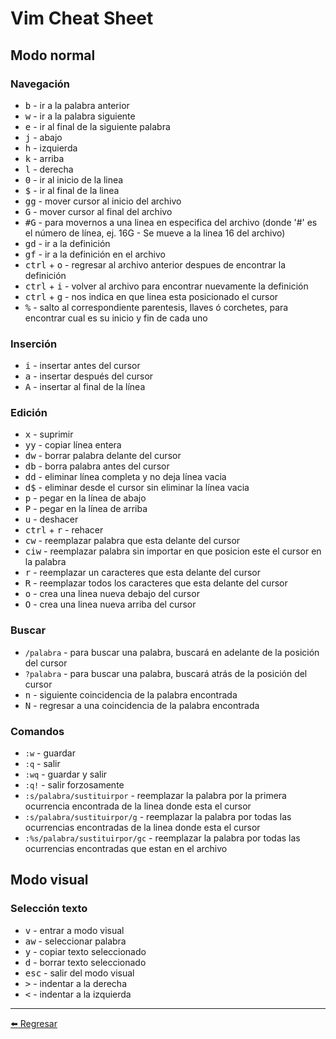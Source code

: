 # Vim Cheat Sheet

## Modo normal

### Navegación

+ <kbd>b</kbd> - ir a la palabra anterior
+ <kbd>w</kbd> - ir a la palabra siguiente
+ <kbd>e</kbd> - ir al final de la siguiente palabra
+ <kbd>j</kbd> - abajo
+ <kbd>h</kbd> - izquierda
+ <kbd>k</kbd> - arriba
+ <kbd>l</kbd> - derecha
+ <kbd>0</kbd> - ir al inicio de la linea
+ <kbd>$</kbd> - ir al final de la linea
+ <kbd>gg</kbd> - mover cursor al inicio del archivo
+ <kbd>G</kbd> - mover cursor al final del archivo
+ <kbd>#G</kbd> - para movernos a una linea en especifica del archivo (donde '#' es el número de línea, ej. 16G - Se mueve a la linea 16 del archivo)
+ <kbd>gd</kbd> - ir a la definición
+ <kbd>gf</kbd> - ir a la definición en el archivo
+ <kbd>ctrl</kbd> + <kbd>o</kbd> - regresar al archivo anterior despues de encontrar la definición
+ <kbd>ctrl</kbd> + <kbd>i</kbd> - volver al archivo para encontrar nuevamente la definición
+ <kbd>ctrl</kbd> + <kbd>g</kbd> - nos indica en que linea esta posicionado el cursor
+ <kbd>%</kbd> - salto al correspondiente parentesis, llaves ó corchetes, para encontrar cual es su inicio y fin de cada uno

### Inserción

+ <kbd>i</kbd> - insertar antes del cursor
+ <kbd>a</kbd> - insertar después del cursor
+ <kbd>A</kbd> - insertar al final de la línea

### Edición

+ <kbd>x</kbd> - suprimir
+ <kbd>yy</kbd> - copiar línea entera
+ <kbd>dw</kbd> - borrar palabra delante del cursor
+ <kbd>db</kbd> - borra palabra antes del cursor
+ <kbd>dd</kbd> - eliminar línea completa y no deja línea vacia
+ <kbd>d$</kbd> - eliminar desde el cursor sin eliminar la línea vacia
+ <kbd>p</kbd> - pegar en la línea de abajo
+ <kbd>P</kbd> - pegar en la línea de arriba
+ <kbd>u</kbd> - deshacer
+ <kbd>ctrl</kbd> + <kbd>r</kbd> - rehacer
+ <kbd>cw</kbd> - reemplazar palabra que esta delante del cursor
+ <kbd>ciw</kbd> - reemplazar palabra sin importar en que posicion este el cursor en la palabra
+ <kbd>r</kbd> - reemplazar un caracteres que esta delante del cursor
+ <kbd>R</kbd> - reemplazar todos los caracteres que esta delante del cursor
+ <kbd>o</kbd> - crea una linea nueva debajo del cursor
+ <kbd>O</kbd> - crea una linea nueva arriba del cursor

### Buscar

+ `/palabra` - para buscar una palabra, buscará en adelante de la posición del cursor
+ `?palabra` - para buscar una palabra, buscará atrás de la posición del cursor
+ <kbd>n</kbd> - siguiente coincidencia de la palabra encontrada
+ <kbd>N</kbd> - regresar a una coincidencia de la palabra encontrada

### Comandos

+ `:w` - guardar
+ `:q` - salir
+ `:wq` - guardar y salir
+ `:q!` - salir forzosamente
+ `:s/palabra/sustituirpor` - reemplazar la palabra por la primera ocurrencia encontrada de la linea donde esta el cursor
+ `:s/palabra/sustituirpor/g` - reemplazar la palabra por todas las ocurrencias encontradas de la linea donde esta el cursor
+ `:%s/palabra/sustituirpor/gc` - reemplazar la palabra por todas las ocurrencias encontradas que estan en el archivo

## Modo visual

### Selección texto

+ <kbd>v</kbd> - entrar a modo visual
+ <kbd>aw</kbd> - seleccionar palabra
+ <kbd>y</kbd> - copiar texto seleccionado
+ <kbd>d</kbd> - borrar texto seleccionado
+ <kbd>esc</kbd> - salir del modo visual
+ <kbd>></kbd> - indentar a la derecha
+ <kbd><</kbd> - indentar a la izquierda

---

[:arrow_left: Regresar](https://github.com/m4lal0/cheatsheets)